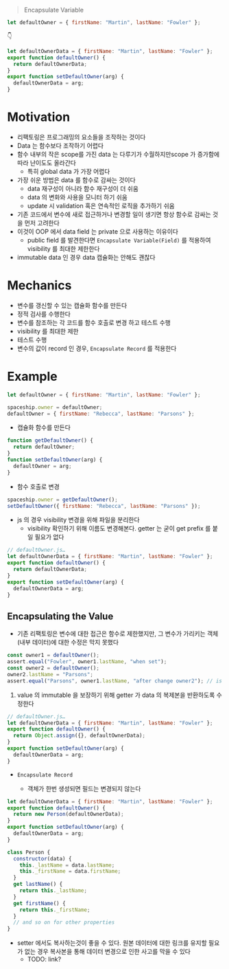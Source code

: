 > Encapsulate Variable

```js
let defaultOwner = { firstName: "Martin", lastName: "Fowler" };
```

👇

```js
let defaultOwnerData = { firstName: "Martin", lastName: "Fowler" };
export function defaultOwner() {
  return defaultOwnerData;
}
export function setDefaultOwner(arg) {
  defaultOwnerData = arg;
}
```

# Motivation

- 리팩토링은 프로그래밍의 요소들을 조작하는 것이다
- Data 는 함수보다 조작하기 어렵다
- 함수 내부의 작은 scope를 가진 data 는 다루기가 수월하지만scope 가 증가함에 따라 난이도도 올라간다
  - 특히 global data 가 가장 어렵다
- 가장 쉬운 방법은 data 를 함수로 감싸는 것이다
  - data 재구성이 아니라 함수 재구성이 더 쉬움
  - data 의 변화와 사용을 모니터 하기 쉬움
  - update 시 validation 혹은 연속적인 로직을 추가하기 쉬움
- 기존 코드에서 변수에 새로 접근하거나 변경할 일이 생기면 항상 함수로 감싸는 것을 먼저 고려한다
- 이것이 OOP 에서 data field 는 private 으로 사용하는 이유이다
  - public field 를 발견한다면 `Encapsulate Variable(Field)` 를 적용하여 visibility 를 최대한 제한한다
- immutable data 인 경우 data 캡슐화는 안해도 괜찮다

# Mechanics

- 변수를 갱신할 수 있는 캡슐화 함수를 만든다
- 정적 검사를 수행한다
- 변수를 참조하는 각 코드를 함수 호출로 변경 하고 테스트 수행
- visibility 를 최대한 제한
- 테스트 수행
- 변수의 값이 record 인 경우, `Encapsulate Record` 를 적용한다

# Example

```js
let defaultOwner = { firstName: "Martin", lastName: "Fowler" };

spaceship.owner = defaultOwner;
defaultOwner = { firstName: "Rebecca", lastName: "Parsons" };
```

- 캡슐화 함수를 만든다

```js
function getDefaultOwner() {
  return defaultOwner;
}
function setDefaultOwner(arg) {
  defaultOwner = arg;
}
```

- 함수 호출로 변경

```js
spaceship.owner = getDefaultOwner();
setDefaultOwner({ firstName: "Rebecca", lastName: "Parsons" });
```

- js 의 경우 visibility 변경을 위해 파일을 분리한다
  - visibility 확인하기 위해 이름도 변경해본다. getter 는 굳이 get prefix 를 붙일 필요가 없다

```js
// defaultOwner.js…
let defaultOwnerData = { firstName: "Martin", lastName: "Fowler" };
export function defaultOwner() {
  return defaultOwnerData;
}
export function setDefaultOwner(arg) {
  defaultOwnerData = arg;
}
```

## Encapsulating the Value

- 기존 리팩토링은 변수에 대한 접근은 함수로 제한했지만, 그 변수가 가리키는 객체(내부 데이터)에 대한 수정은 막지 못했다

```js
const owner1 = defaultOwner();
assert.equal("Fowler", owner1.lastName, "when set");
const owner2 = defaultOwner();
owner2.lastName = "Parsons";
assert.equal("Parsons", owner1.lastName, "after change owner2"); // is this ok?
```

1. value 의 immutable 을 보장하기 위해 getter 가 data 의 복제본을 반환하도록 수정한다

```js
// defaultOwner.js…
let defaultOwnerData = { firstName: "Martin", lastName: "Fowler" };
export function defaultOwner() {
  return Object.assign({}, defaultOwnerData);
}
export function setDefaultOwner(arg) {
  defaultOwnerData = arg;
}
```

- `Encapsulate Record`

  - 객체가 한번 생성되면 필드는 변경되지 않는다

```js
let defaultOwnerData = { firstName: "Martin", lastName: "Fowler" };
export function defaultOwner() {
  return new Person(defaultOwnerData);
}
export function setDefaultOwner(arg) {
  defaultOwnerData = arg;
}

class Person {
  constructor(data) {
    this._lastName = data.lastName;
    this._firstName = data.firstName;
  }
  get lastName() {
    return this._lastName;
  }
  get firstName() {
    return this._firstName;
  }
  // and so on for other properties
}
```

- setter 에서도 복사하는것이 좋을 수 있다. 원본 데이터에 대한 링크를 유지할 필요가 없는 경우 복사본을 통해 데이터 변경으로 인한 사고를 막을 수 있다
  - TODO: link?
